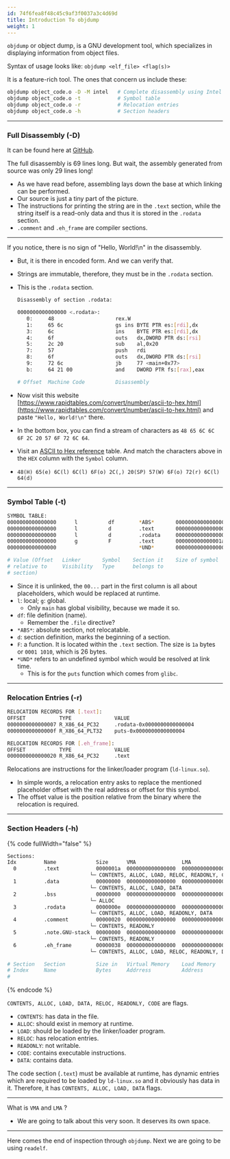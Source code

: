 ```yaml
---
id: 74f6fea8f48c45c9af3f0037a3c4d69d
title: Introduction To objdump
weight: 1
---
```


`objdump` or object dump, is a GNU development tool, which specializes in displaying information from object files.

Syntax of usage looks like: `objdump <elf_file> <flag(s)>`

It is a feature-rich tool. The ones that concern us include these:

```bash
objdump object_code.o -D -M intel   # Complete disassembly using Intel syntax
objdump object_code.o -t            # Symbol table
objdump object_code.o -r            # Relocation entries
objdump object_code.o -h            # Section headers
```

***

### Full Disassembly (-D)

It can be found here at [GitHub](https://github.com/hi-anki/reverse-engineering/blob/main/program1/assets/full_disasm_from_obj_code).

The full disassembly is 69 lines long. But wait, the assembly generated from source was only 29 lines long!

* As we have read before, assembling lays down the base at which linking can be performed.
* Our source is just a tiny part of the picture.
* The instructions for printing the string are in the `.text` section, while the string itself is a read-only data and thus it is stored in the `.rodata` section.
* `.comment` and `.eh_frame` are compiler sections.

***

If you notice, there is no sign of "Hello, World!\n" in the disassembly.

* But, it is there in encoded form. And we can verify that.
* Strings are immutable, therefore, they must be in the `.rodata` section.
*   This is the `.rodata` section.

    ```bash
    Disassembly of section .rodata:

    0000000000000000 <.rodata>:
       0:	  48                   	rex.W
       1:	  65 6c                	gs ins BYTE PTR es:[rdi],dx
       3:	  6c                   	ins    BYTE PTR es:[rdi],dx
       4:	  6f                   	outs   dx,DWORD PTR ds:[rsi]
       5:	  2c 20                	sub    al,0x20
       7:	  57                   	push   rdi
       8:	  6f                   	outs   dx,DWORD PTR ds:[rsi]
       9:	  72 6c                	jb     77 <main+0x77>
       b:	  64 21 00             	and    DWORD PTR fs:[rax],eax

    # Offset  Machine Code          Disassembly
    ```
* Now visit this website [https://www.rapidtables.com/convert/number/ascii-to-hex.html](https://www.rapidtables.com/convert/number/ascii-to-hex.html) and paste `"Hello, World!\n"` there.
* In the bottom box, you can find a stream of characters as `48 65 6C 6C 6F 2C 20 57 6F 72 6C 64`.
* Visit an [ASCII to Hex reference](https://www.ascii-code.com/) table. And match the characters above in the `HEX` column with the `Symbol` column.
* `48(H) 65(e) 6C(l) 6C(l) 6F(o) 2C(,) 20(SP) 57(W) 6F(o) 72(r) 6C(l) 64(d)`&#x20;

***

### Symbol Table (-t)

```bash
SYMBOL TABLE:
0000000000000000      l          df        *ABS*       0000000000000000    hello.c
0000000000000000      l          d         .text       0000000000000000    .text
0000000000000000      l          d         .rodata     0000000000000000    .rodata
0000000000000000      g          F         .text       000000000000001a    hello
0000000000000000                           *UND*       0000000000000000    puts

# Value (Offset   Linker       Symbol    Section it    Size of symbol     Symbol name
# relative to     Visibility   Type      belongs to
# section)
```

* Since it is unlinked, the `00...` part in the first column is all about placeholders, which would be replaced at runtime.
* `l`: local; `g`: global.
  * Only `main` has global visibility, because we made it so.
* `df`: file definition (name).
  * Remember the `.file` directive?
* `*ABS*`: absolute section, not relocatable.
* `d`: section definition, marks the beginning of a section.
* `F`: a function. It is located within the `.text` section. The size is `1a` bytes or `0001 1010`, which is 26 bytes.
* `*UND*` refers to an undefined symbol which would be resolved at link time.
  * This is for the `puts` function which comes from `glibc`.

***

### Relocation Entries (-r)

```bash
RELOCATION RECORDS FOR [.text]:
OFFSET           TYPE              VALUE
0000000000000007 R_X86_64_PC32     .rodata-0x0000000000000004
000000000000000f R_X86_64_PLT32    puts-0x0000000000000004

RELOCATION RECORDS FOR [.eh_frame]:
OFFSET           TYPE              VALUE
0000000000000020 R_X86_64_PC32     .text
```

Relocations are instructions for the linker/loader program (`ld-linux.so`).

* In simple words, a relocation entry asks to replace the mentioned placeholder offset with the real address or offset for this symbol.
* The offset value is the position relative from the binary where the relocation is required.

***

### Section Headers (-h)

{% code fullWidth="false" %}
```bash
Sections:
Idx         Name             Size      VMA               LMA               File off     Algn
  0         .text            0000001a  0000000000000000  0000000000000000  00000040     2**0
                           └─ CONTENTS, ALLOC, LOAD, RELOC, READONLY, CODE
  1         .data            00000000  0000000000000000  0000000000000000  0000005a     2**0
                           └─ CONTENTS, ALLOC, LOAD, DATA
  2         .bss             00000000  0000000000000000  0000000000000000  0000005a     2**0
                           └─ ALLOC
  3         .rodata          0000000e  0000000000000000  0000000000000000  0000005a     2**0
                           └─ CONTENTS, ALLOC, LOAD, READONLY, DATA
  4         .comment         00000020  0000000000000000  0000000000000000  00000068     2**0
                           └─ CONTENTS, READONLY
  5         .note.GNU-stack  00000000  0000000000000000  0000000000000000  00000088     2**0
                           └─ CONTENTS, READONLY
  6         .eh_frame        00000038  0000000000000000  0000000000000000  00000088     2**3
                           └─ CONTENTS, ALLOC, LOAD, RELOC, READONLY, DATA

# Section   Section          Size in   Virtual Memory    Load Memory       Offset In    Alignment
# Index     Name             Bytes     Addrress          Address           File Where   Requirement
#                                                                          It Begins
```
{% endcode %}

`CONTENTS, ALLOC, LOAD, DATA, RELOC, READONLY, CODE` are flags.

* `CONTENTS`: has data in the file.
* `ALLOC`: should exist in memory at runtime.
* `LOAD`: should be loaded by the linker/loader program.
* `RELOC`: has relocation entries.
* `READONLY`: not writable.
* `CODE`: contains executable instructions.
* `DATA`: contains data.

The code section (`.text`) must be available at runtime, has dynamic entries which are required to be loaded by `ld-linux.so` and it obviously has data in it. Therefore, it has `CONTENTS, ALLOC, LOAD, DATA` flags.

***

What is `VMA` and `LMA` ?

* We are going to talk about this very soon. It deserves its own space.

***

Here comes the end of inspection through `objdump`. Next we are going to be using `readelf`.